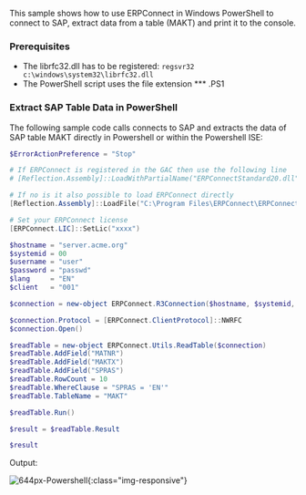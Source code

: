 
This sample shows how to use ERPConnect in Windows PowerShell to connect to SAP, extract data from a table (MAKT) and print it to the console.

### Prerequisites

- The librfc32.dll has to be registered: `regsvr32 c:\windows\system32\librfc32.dll`
- The PowerShell script uses the file extension *** .PS1

### Extract SAP Table Data in PowerShell

The following sample code calls connects to SAP and extracts the data of SAP table MAKT directly in Powershell or within the Powershell ISE:

```powershell
$ErrorActionPreference = "Stop"

# If ERPConnect is registered in the GAC then use the following line
# [Reflection.Assembly]::LoadWithPartialName("ERPConnectStandard20.dll")

# If no is it also possible to load ERPConnect directly
[Reflection.Assembly]::LoadFile("C:\Program Files\ERPConnect\ERPConnectStandard20.dll")

# Set your ERPConnect license
[ERPConnect.LIC]::SetLic("xxxx")

$hostname = "server.acme.org"
$systemid = 00
$username = "user"
$password = "passwd"
$lang     = "EN"
$client   = "001"

$connection = new-object ERPConnect.R3Connection($hostname, $systemid, $username, $password, $lang, $client)

$connection.Protocol = [ERPConnect.ClientProtocol]::NWRFC
$connection.Open()

$readTable = new-object ERPConnect.Utils.ReadTable($connection)
$readTable.AddField("MATNR")
$readTable.AddField("MAKTX")
$readTable.AddField("SPRAS")
$readTable.RowCount = 10
$readTable.WhereClause = "SPRAS = 'EN'"
$readTable.TableName = "MAKT"

$readTable.Run()

$result = $readTable.Result

$result
```

Output:

![644px-Powershell](../../assets/images/samples/644px-Powershell.jpg){:class="img-responsive"}

<!---
```
GAC    Version        Location
---    -------        --------
False  v4.0.30319     C:\Program Files\ERPConnect\ERPConnectStandard20.dll

MATNR : 000000000000000023
MAKTX : Pawan Kalyan_08
SPRAS : E


MATNR : 000000000000000038
MAKTX : Test US colleagues upd4
SPRAS : E


MATNR : 000000000000000043
MAKTX : English Check 25_01
SPRAS : E


MATNR : 000000000000000058
MAKTX : Ventilation, complete build
SPRAS : E


MATNR : 000000000000000059
MAKTX : Filter Ereteam
SPRAS : E


MATNR : 000000000000000068
MAKTX : a portable 1 ton crane
SPRAS : E


MATNR : 000000000000000078
MAKTX : Component Full Repair Service ...
SPRAS : E


MATNR : 000000000000000088
MAKTX : AS-100 T-shirt XL
SPRAS : E


MATNR : 000000000000000089
MAKTX : AS-100 T-shirt
SPRAS : E


MATNR : 000000000000000098
MAKTX : PCB Subassembly
SPRAS : E
```
-->
